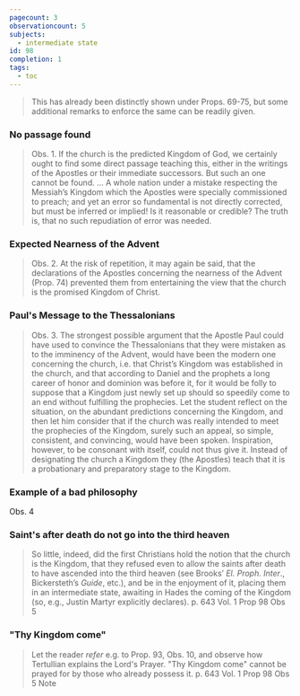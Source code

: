 ```yaml
---
pagecount: 3
observationcount: 5
subjects:
  - intermediate state
id: 98
completion: 1
tags:
  - toc
---
```

>This has already been distinctly shown under Props. 69-75, but some additional remarks to enforce the same can be readily given.
### No passage found
>Obs. 1. If the church is the predicted Kingdom of God, we certainly ought to find some direct passage teaching this, either in the writings of the Apostles or their immediate successors. But such an one cannot be found.
>...
>A whole nation under a mistake respecting the Messiah’s Kingdom which the Apostles were specially commissioned to preach; and yet an error so fundamental is not directly corrected, but must be inferred or implied! Is it reasonable or credible? The truth is, that no such repudiation of error was needed.
### Expected Nearness of the Advent
>Obs. 2. At the risk of repetition, it may again be said, that the declarations of the Apostles concerning the nearness of the Advent (Prop. 74) prevented them from entertaining the view that the church is the promised Kingdom of Christ.
### Paul's Message to the Thessalonians
>Obs. 3. The strongest possible argument that the Apostle Paul could have used to convince the Thessalonians that they were mistaken as to the imminency of the Advent, would have been the modern one concerning the church, i.e. that Christ’s Kingdom was established in the church, and that according to Daniel and the prophets a long career of honor and dominion was before it, for it would be folly to suppose that a Kingdom just newly set up should so speedily come to an end without fulfilling the prophecies. Let the student reflect on the situation, on the abundant predictions concerning the Kingdom, and then let him consider that if the church was really intended to meet the prophecies of the Kingdom, surely such an appeal, so simple, consistent, and convincing, would have been spoken. Inspiration, however, to be consonant with itself, could not thus give it. Instead of designating the church a Kingdom they (the Apostles) teach that it is a probationary and preparatory stage to the Kingdom.

### Example of a bad philosophy
Obs. 4
### Saint's after death do not go into the third heaven
>So little, indeed, did the first Christians hold the notion that the church is the Kingdom, that they refused even to allow the saints after death to have ascended into the third heaven (see Brooks’ *El. Proph. Inter*., Bickersteth’s *Guide*, etc.), and be in the enjoyment of it, placing them in an intermediate state, awaiting in Hades the coming of the Kingdom (so, e.g., Justin Martyr explicitly declares).
>p. 643 Vol. 1 Prop 98 Obs 5
### "Thy Kingdom come"
>Let the reader *refer* e.g. to Prop. 93, Obs. 10, and observe how Tertullian explains the Lord's Prayer.  "Thy Kingdom come" cannot be prayed for by those who already possess it.
>p. 643 Vol. 1 Prop 98 Obs 5 Note

